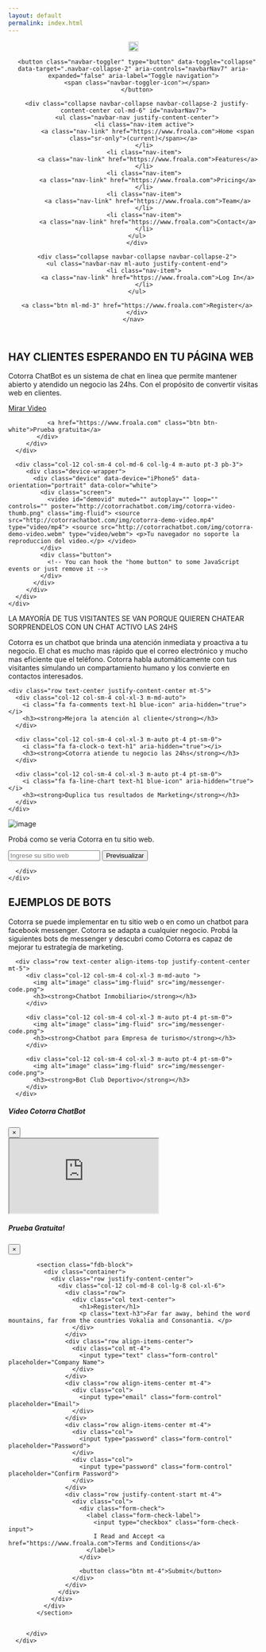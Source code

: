 ```yaml
---
layout: default
permalink: index.html
---
```


<header class="bg-dark">
 <div class="container">
    <nav class="navbar navbar-expand-md no-gutters">
      <div class="col-3 text-left">
      <a href="https://www.froala.com">
          <img src="img/brand-header.png" height="20" alt="image">
      </a>
      </div>

      <button class="navbar-toggler" type="button" data-toggle="collapse" data-target=".navbar-collapse-2" aria-controls="navbarNav7" aria-expanded="false" aria-label="Toggle navigation">
      <span class="navbar-toggler-icon"></span>
      </button>

      <div class="collapse navbar-collapse navbar-collapse-2 justify-content-center col-md-6" id="navbarNav7">
      <ul class="navbar-nav justify-content-center">
          <li class="nav-item active">
            <a class="nav-link" href="https://www.froala.com">Home <span class="sr-only">(current)</span></a>
          </li>
          <li class="nav-item">
            <a class="nav-link" href="https://www.froala.com">Features</a>
          </li>
          <li class="nav-item">
            <a class="nav-link" href="https://www.froala.com">Pricing</a>
          </li>
          <li class="nav-item">
            <a class="nav-link" href="https://www.froala.com">Team</a>
          </li>
          <li class="nav-item">
            <a class="nav-link" href="https://www.froala.com">Contact</a>
          </li>
      </ul>
      </div>

      <div class="collapse navbar-collapse navbar-collapse-2">
      <ul class="navbar-nav ml-auto justify-content-end">
          <li class="nav-item">
            <a class="nav-link" href="https://www.froala.com">Log In</a>
          </li>
      </ul>

      <a class="btn ml-md-3" href="https://www.froala.com">Register</a>
      </div>
    </nav>
 </div>
</header>

<section class="fdb-block pb-0 bg-blue">
 <div class="container align-items-end justify-content-center d-flex">
    <div class="row align-items-top text-left">
      <div class="col-12 col-sm-10 col-md-8 col-lg-6">
         <h1>HAY CLIENTES ESPERANDO EN TU PÁGINA WEB</h1>
         <p class="text-h3">Cotorra ChatBot es un sistema de chat en linea que permite mantener abierto y atendido un negocio las 24hs. Con  el propósito de convertir visitas web en clientes.</p>
         <div class="row">
            <div class="col-12 col-sm-4 col-xl-3 m-auto pt-4 pt-sm-0">
               <a href="https://www.froala.com" class="btn btn-empty btn-white" data-toggle="modal" data-target="#videoModal"><i class="fa fa-play" aria-hidden="true"></i> Mirar Video</a>
            </div>
            <div class="col-12 col-sm-4 col-xl-3 m-auto pt-4 pt-sm-0">

               <a href="https://www.froala.com" class="btn btn-white">Prueba gratuita</a>
            </div>
         </div>
      </div>

      <div class="col-12 col-sm-4 col-md-6 col-lg-4 m-auto pt-3 pb-3">
         <div class="device-wrapper">
           <div class="device" data-device="iPhone5" data-orientation="portrait" data-color="white">
             <div class="screen">
               <video id="demovid" muted="" autoplay="" loop="" controls="" poster="http://cotorrachatbot.com/img/cotorra-video-thumb.png" class="img-fluid"> <source src="http://cotorrachatbot.com/img/cotorra-demo-video.mp4" type="video/mp4"> <source src="http://cotorrachatbot.com/img/cotorra-demo-video.webm" type="video/webm"> <p>Tu navegador no soporte la reproduccion del video.</p> </video>
             </div>
             <div class="button">
               <!-- You can hook the "home button" to some JavaScript events or just remove it -->
             </div>
           </div>
         </div>
      </div>
    </div>
 </div>
</section>

<!-- Features 1 -->
<section class="fdb-block">
 <div class="container">
    <div class="row text-center">
      <div class="col-12">
        <span class="text-h2">LA MAYORÍA DE TUS VISITANTES SE VAN PORQUE QUIEREN CHATEAR</span>
        <span class="text-h1">SORPRENDELOS CON UN CHAT ACTIVO LAS 24HS</span>
        <p>
           Cotorra es un chatbot que brinda una atención inmediata y proactiva a tu negocio.
           El chat es mucho mas rápido que el correo electrónico y mucho mas eficiente que el teléfono.
           Cotorra habla automáticamente con tus visitantes simulando un compartamiento humano y los convierte en contactos interesados.
        </p>
      </div>
    </div>

    <div class="row text-center justify-content-center mt-5">
      <div class="col-12 col-sm-4 col-xl-3 m-md-auto">
        <i class="fa fa-comments text-h1 blue-icon" aria-hidden="true"></i>
        <h3><strong>Mejora la atención al cliente</strong></h3>
      </div>

      <div class="col-12 col-sm-4 col-xl-3 m-auto pt-4 pt-sm-0">
        <i class="fa fa-clock-o text-h1" aria-hidden="true"></i>
        <h3><strong>Cotorra atiende tu negocio las 24hs</strong></h3>
      </div>

      <div class="col-12 col-sm-4 col-xl-3 m-auto pt-4 pt-sm-0">
        <i class="fa fa-line-chart text-h1 blue-icon" aria-hidden="true"></i>
        <h3><strong>Duplica tus resultados de Marketing</strong></h3>
      </div>
    </div>
 </div>
</section>


<!-- Formulario Prueba -->
<section class="fdb-block bg-blue">
 <div class="container">
    <div class="row">
      <div class="col-12 col-md-6 m-md-auto ml-lg-0 col-lg-5">
      <img alt="image" class="img-fluid" src="img/probar-preview.png">
      </div>
      <div class="col-12 col-md-10 col-lg-6 mt-4 mt-lg-0 ml-auto mr-auto ml-lg-auto text-left">
      <div class="row">
          <div class="col">
            <p class="text-h2">Probá como se veria Cotorra en tu sitio web. </p>
          </div>
      </div>
      <div class="row mt-2">
          <div class="col">
            <div class="input-group">
              <input type="text" class="form-control" placeholder="Ingrese su sitio web" id="url">
              <span class="input-group-btn">
                <button class="btn btn-empty btn-white" type="button" onClick="window.open('http://app.cotorrachatbot.com/demo?url='+$('#url').val());">Previsualizar</button>
              </span>
            </div>
          </div>
      </div>

      </div>
    </div>
 </div>
</section>

<!-- Ejemplo de Bots -->
<section class="fdb-block">
   <div class="container">
      <div class="row justify-content-center pb-xl-5">
         <div class="col-12 col-md-8 text-center">
          <h1>EJEMPLOS DE BOTS</h1>
          <p class="text-h3">Cotorra se puede implementar en tu sitio web o en como un chatbot para facebook messenger. Cotorra se adapta a cualquier negocio. Probá la siguientes bots de messenger y descubri como Cotorra es capaz de mejorar tu estrategía de marketing.</p>
         </div>
      </div>

      <div class="row text-center align-items-top justify-content-center mt-5">
         <div class="col-12 col-sm-4 col-xl-3 m-md-auto ">
           <img alt="image" class="img-fluid" src="img/messenger-code.png">
           <h3><strong>Chatbot Inmobiliario</strong></h3>
         </div>

         <div class="col-12 col-sm-4 col-xl-3 m-auto pt-4 pt-sm-0">
           <img alt="image" class="img-fluid" src="img/messenger-code.png">
           <h3><strong>Chatbot para Empresa de turismo</strong></h3>
         </div>

         <div class="col-12 col-sm-4 col-xl-3 m-auto pt-4 pt-sm-0">
           <img alt="image" class="img-fluid" src="img/messenger-code.png">
           <h3><strong>Bot Club Deportivo</strong></h3>
         </div>
      </div>
   </div>
</section>

<!-- VideoModal -->
<div class="modal fade" id="videoModal" tabindex="-1" role="dialog" aria-labelledby="exampleModalLabel" aria-hidden="true">
   <div class="modal-dialog" role="document">
      <div class="modal-content">
         <div class="modal-header">
           <h5 class="modal-title" id="exampleModalLabel">Video Cotorra ChatBot</h5>
           <button type="button" class="close" data-dismiss="modal" aria-label="Close">
             <span aria-hidden="true">&times;</span>
           </button>
         </div>
         <div class="modal-body">
            <div class="embed-responsive embed-responsive-16by9">
               <iframe class="embed-responsive-item" src="https://www.youtube.com/embed/AkZp0vBiZVU?rel=0&amp;controls=0&amp;showinfo=0" allowfullscreen></iframe>
            </div>
         </div>
      </div>
   </div>
</div>

<!-- PruebaGratis -->
<div class="modal fade" id="pruebaModal" tabindex="-1" role="dialog" aria-labelledby="exampleModalLabel" aria-hidden="true">
   <div class="modal-dialog" role="document">
      <div class="modal-content">
         <div class="modal-header">
           <h5 class="modal-title" id="exampleModalLabel">Prueba Gratuita!</h5>
           <button type="button" class="close" data-dismiss="modal" aria-label="Close">
             <span aria-hidden="true">&times;</span>
           </button>
         </div>
         <div class="modal-body">

            <section class="fdb-block">
              <div class="container">
                <div class="row justify-content-center">
                  <div class="col-12 col-md-8 col-lg-8 col-xl-6">
                    <div class="row">
                      <div class="col text-center">
                        <h1>Register</h1>
                        <p class="text-h3">Far far away, behind the word mountains, far from the countries Vokalia and Consonantia. </p>
                      </div>
                    </div>
                    <div class="row align-items-center">
                      <div class="col mt-4">
                        <input type="text" class="form-control" placeholder="Company Name">
                      </div>
                    </div>
                    <div class="row align-items-center mt-4">
                      <div class="col">
                        <input type="email" class="form-control" placeholder="Email">
                      </div>
                    </div>
                    <div class="row align-items-center mt-4">
                      <div class="col">
                        <input type="password" class="form-control" placeholder="Password">
                      </div>
                      <div class="col">
                        <input type="password" class="form-control" placeholder="Confirm Password">
                      </div>
                    </div>
                    <div class="row justify-content-start mt-4">
                      <div class="col">
                        <div class="form-check">
                          <label class="form-check-label">
                            <input type="checkbox" class="form-check-input">
                            I Read and Accept <a href="https://www.froala.com">Terms and Conditions</a>
                          </label>
                        </div>

                        <button class="btn mt-4">Submit</button>
                      </div>
                    </div>
                  </div>
                </div>
              </div>
            </section>


         </div>
      </div>
   </div>
</div>
